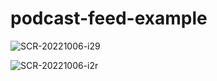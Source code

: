 # podcast-feed-example



![SCR-20221006-i29](https://user-images.githubusercontent.com/58836058/194218609-06c331db-89b8-4116-ba37-793f7f2552d6.png)


![SCR-20221006-i2r](https://user-images.githubusercontent.com/58836058/194218586-8c615897-1f2b-43d6-a23c-0432b98ffbf9.png)
